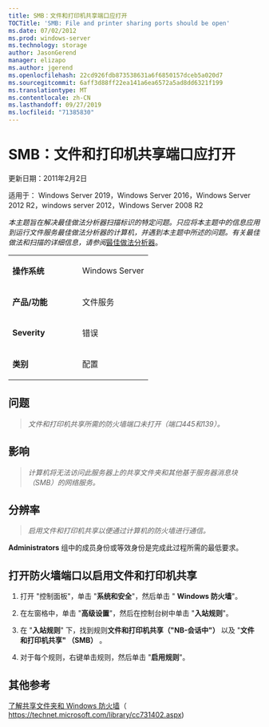 ```yaml
---
title: SMB：文件和打印机共享端口应打开
TOCTitle: 'SMB: File and printer sharing ports should be open'
ms.date: 07/02/2012
ms.prod: windows-server
ms.technology: storage
author: JasonGerend
manager: elizapo
ms.author: jgerend
ms.openlocfilehash: 22cd926fdb873538631a6f6850157dceb5a020d7
ms.sourcegitcommit: 6aff3d88ff22ea141a6ea6572a5ad8dd6321f199
ms.translationtype: MT
ms.contentlocale: zh-CN
ms.lasthandoff: 09/27/2019
ms.locfileid: "71385830"
---
```

# <a name="smb-file-and-printer-sharing-ports-should-be-open"></a>SMB：文件和打印机共享端口应打开


更新日期：2011年2月2日

适用于： Windows Server 2019，Windows Server 2016，Windows Server 2012 R2，windows server 2012，Windows Server 2008 R2

*本主题旨在解决最佳做法分析器扫描标识的特定问题。只应将本主题中的信息应用到运行文件服务最佳做法分析器的计算机，并遇到本主题中所述的问题。有关最佳做法和扫描的详细信息，请参阅*[最佳做法分析器](http://go.microsoft.com/fwlink/?linkid=122786%0d%0a)。


<table>
<colgroup>
<col style="width: 50%" />
<col style="width: 50%" />
</colgroup>
<tbody>
<tr class="odd">
<td><p><strong>操作系统</strong></p></td>
<td><p>Windows Server</p></td>
</tr>
<tr class="even">
<td><p><strong>产品/功能</strong></p></td>
<td><p>文件服务</p></td>
</tr>
<tr class="odd">
<td><p><strong>Severity</strong></p></td>
<td><p>错误</p></td>
</tr>
<tr class="even">
<td><p><strong>类别</strong></p></td>
<td><p>配置</p></td>
</tr>
</tbody>
</table>

## <a name="issue"></a>问题

> *文件和打印机共享所需的防火墙端口未打开（端口445和139）。*

## <a name="impact"></a>影响

> *计算机将无法访问此服务器上的共享文件夹和其他基于服务器消息块（SMB）的网络服务。*

## <a name="resolution"></a>分辨率

> *启用文件和打印机共享以便通过计算机的防火墙进行通信。*

**Administrators** 组中的成员身份或等效身份是完成此过程所需的最低要求。

## <a name="to-open-the-firewall-ports-to-enable-file-and-printer-sharing"></a>打开防火墙端口以启用文件和打印机共享

1.  打开 "控制面板"，单击 "**系统和安全**"，然后单击 " **Windows 防火墙**"。

2.  在左窗格中，单击 "**高级设置**"，然后在控制台树中单击 "**入站规则**"。

3.  在 "**入站规则**" 下，找到规则**文件和打印机共享（"NB-会话中"）** 以及 "**文件和打印机共享" （SMB）** 。

4.  对于每个规则，右键单击规则，然后单击 "**启用规则**"。

## <a name="additional-references"></a>其他参考

[了解共享文件夹和 Windows 防火墙](https://technet.microsoft.com/library/cc731402.aspx)（ https://technet.microsoft.com/library/cc731402.aspx)

